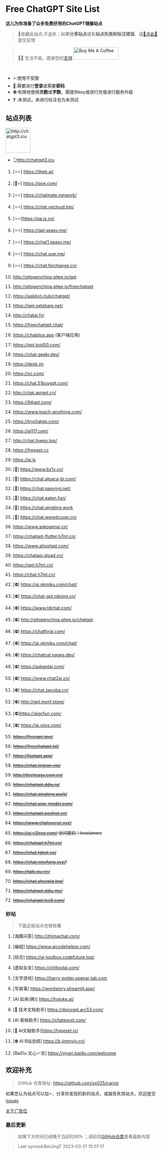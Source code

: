 # Free ChatGPT Site List

**这儿为你准备了众多免费好用的ChatGPT镜像站点**
> 🤭收藏此站点,不迷失；如果**分享站点**或有**站点失效和标注错误**，请[🌺点此🌺](https://github.com/xx025/carrot/issues)提交反馈

> 🧡🧡 生活不易，感谢您的[支持](https://xx025.github.io/pages/zs/)  <a href="https://xx025.github.io/pages/zs/" target="_blank"><img src="https://cdn.buymeacoffee.com/buttons/v2/default-blue.png" alt="Buy Me A Coffee" style="height: 40px !important;width: 145px !important;" ></a>
<br/>

- ⭐:使用不受限
- 🔑:需要进行**登录**或需要**密码**
- ⛔:有限地使用**次数**或**字数**，需提供key或进行充值进行服务升级
- ❓ :未测试，未进行标注也为未测试

## 站点列表

<a href="http://chatgpt3.icu" target="_blank"><img src="https://imgs.loefairy.top/chatgpt3-icu.png" alt="http://chatgpt3.icu" style="height: 80px !important;width: auto !important;" ></a>
- 👆http://chatgpt3.icu


1. [⭐⭐] https://theb.ai/

2. [🔑⭐] https://poe.com/

3. [⭐⭐] https://chatmate.network/

4. [⭐⭐] https://chat.yqcloud.top/

5. [⭐⭐]https://qa.js.cn/

6. [⭐⭐] https://gpt.xeasy.me/

7. [⭐⭐] https://chat1.xeasy.me/

8. [⭐⭐] https://chat.uue.me/

9. [⭐⭐] https://chat.forchange.cn/

10. http://gitopenchina.gitee.io/gpt

11. http://gitopenchina.gitee.io/freechatgpt

12. https://askbot.club/chatgpt/

13. https://gpt.getshare.net/

14. http://chatai.fyi

15. https://freechatgpt.chat/

16. https://chatplus.app (客户端应用)

17. https://gpt.tool00.com/

18. https://chat.geekr.dev/

19. https://desk.im

20. https://xc.com/

21. https://chat.51buygpt.com/

22. http://chat.apigpt.cn/

23. https://94gpt.com/

24. https://www.teach-anything.com/

25. https://trychatgp.com/

26. https://ai117.com/

27. http://chat.livepo.top/

28. https://freegpt.cc

29. https://ai.ls

30. [🔑] https://www.bz1y.cn/

31. [🔑] https://chat.alpaca-bi.com/

32. [🔑] https://chat.paoying.net/

33. [🔑] https://chat.eaten.fun/

34. [🔑]  https://chat.qingting.work

35. [🔑] https://chat.wxredcover.cn/

36. https://www.askopenai.cn/

37. https://chatgpt-flutter.h7ml.cn/

38. https://www.aitoolgpt.com/

39. https://chatapi.qload.cn/

40. https://gpt.h7ml.cn/

41. https://chat.h7ml.cn/

42. [⛔] https://ai.okmiku.com/chat/

43. [⛔] https://chat-gpt.nikong.cn/

44. [⛔] https://www.tdchat.com/

45. [⛔]  http://gitopenchina.gitee.io/chatgpt

46. [⛔] https://chatforai.com/

47. [⛔] https://ai.okmiku.com/chat/

48. [⛔] https://chatcat.pages.dev/

49. [⛔] https://askgptai.com/

50. [⛔] https://www.chat2ai.cn/

51. [⛔] https://chat.zecoba.cn/

52. [⛔] http://gpt.mxnf.store/

53. [⛔]https://aigcfun.com/

54. [⛔] https://ai.yiios.com/

55. ~~https://freegpt.one/~~

56. ~~https://freechatgpt.lol/~~

57. ~~https://fastgpt.app/~~

58. ~~https://chat.jingran.vip/~~

59. ~~http://itecheasy.com.cn/~~

60. ~~https://chatgpt.ddiu.io/~~

61. ~~https://chat.qingting.work/~~

62. ~~https://chat.aigc-model.com/~~

63. ~~https://chatgpt.poshist.cn/~~

64. ~~https://www.chatsverse.xyz/~~

65. ~~https://ai.v2less.com/ 访问密码：lessismore~~

66. ~~https://chatgpt.h7ml.cn/~~

67. ~~https://chat.tgbot.co/~~

68. ~~https://chat.ninvfeng.xyz/!~~

69. ~~https://talk.xiu.ee/~~

70. ~~https://chat.sheepig.top/~~

71. ~~https://chatgpt.ddiu.me/~~

72. ~~https://chatgpt.lcc8.com/~~

### 妙站

> 下面这些站点也很有趣

1. [海豚问答] http://zhimachat.com/

2. [编程] https://www.aicodehelper.com/

3. [综合] https://ai-toolbox.codefuture.top/

4. [虚拟女友] https://chilloutai.com/

5. [文字游戏] https://harry-potter.openai-lab.com

6. [写故事] https://wordstory.streamlit.app/

7. [AI 如来(佛)] https://hotoke.ai/

8. [🔑 技术文档助手] https://docsgpt.arc53.com/

9. [AI 表格助手] https://chatexcel.com/

10. [🔑 AI文秘助手]https://typeset.io/

11. [⛔ AI B站总结] https://b.jimmylv.cn/

12. [BaiDu 文心一言] https://yiyan.baidu.com/welcome

## 欢迎补充

> GitHub 仓库地址: https://github.com/xx025/carrot

如果您认为站点可以加⭐、分享你发现的新的站点，或报告失效站点，欢迎提交[issues](https://github.com/xx025/carrot/issues)

[关于广告位](https://xx025.github.io/pages/zs/)


### 最后更新

> 如果下方时间已经晚于当前时间1h ；请前往[GitHub仓库](https://github.com/xx025/carrot)查看最新内容

>Last synced:BeiJingT 2023-03-21 15:07:17
